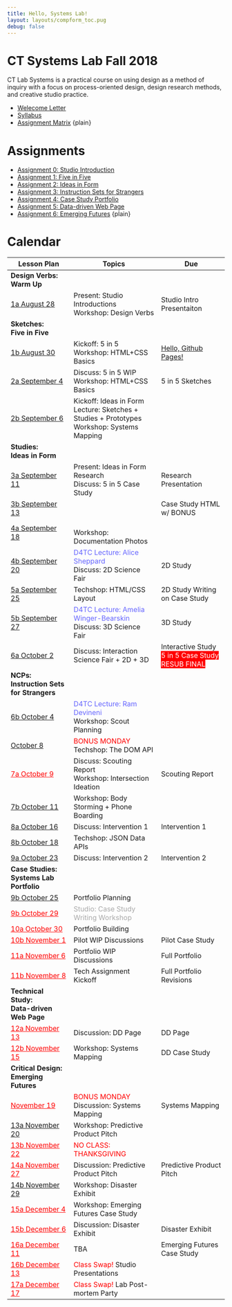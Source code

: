 ```yaml
---
title: Hello, Systems Lab!
layout: layouts/compform_toc.pug
debug: false
---
```


<!-- <script src="https://cdnjs.cloudflare.com/ajax/libs/p5.js/0.5.16/p5.min.js"></script>
<script src="./index_mess.js"></script> -->

<style>
ul.plain {
 margin: 0;
 padding: 0;
 list-style: none;
}
</style>

# CT Systems Lab Fall 2018  

<div class="col-6 col-md-6 overview top">
CT Lab Systems is a practical course on using design as a method of inquiry with a focus on process-oriented design, design research methods, and creative studio practice.
</div>

- [Welecome Letter](./welcome_letter.html)
- [Syllabus](./syllabus.html)
- [Assignment Matrix](https://docs.google.com/spreadsheets/d/1OVtofA8TV2qSv_RnN7W7BAem_cFSkqaAivjmNusbYWU/edit?usp=sharing)
{plain}

# Assignments

- [Assignment 0: Studio Introduction](assignment_introduction.html)
- [Assignment 1: Five in Five](assignment_5in5.html)
- [Assignment 2: Ideas in Form](assignment_ideas.html)
- [Assignment 3: Instruction Sets for Strangers](assignment_instruction_sets.html)
- [Assignment 4: Case Study Portfolio](assignment_portfolio.html)
- [Assignment 5: Data-driven Web Page](assignment_data.html)
- [Assignment 6: Emerging Futures](assignment_futures.html)
{plain}


# Calendar


| Lesson Plan                                   | Topics                                                                                                | Due                                                                                 |
| --------------------------------------------- | ----------------------------------------------------------------------------------------------------- | ----------------------------------------------------------------------------------- |
| **Design Verbs:<br/>Warm Up**                 | &nbsp;                                                                                                | &nbsp;                                                                              |
| [1a August 28](lesson_plans/aug_28.html)      | Present: Studio Introductions<br/> Workshop: Design Verbs                                             | Studio Intro Presentaiton                                                           |
| **Sketches:<br/>Five in Five**                | &nbsp;                                                                                                | &nbsp;                                                                              |
| [1b August 30](lesson_plans/aug_30.html)      | Kickoff: 5 in 5<br/> Workshop: HTML+CSS Basics                                                        | [Hello, Github Pages!](lesson_plans/aug_28.html)                                    |
| [2a September 4](lesson_plans/sep_4.html)     | Discuss: 5 in 5 WIP<br/> Workshop: HTML+CSS Basics                                                    | 5 in 5 Sketches                                                                     |
| [2b September 6](lesson_plans/sep_6.html)     | Kickoff: Ideas in Form<br/> Lecture: Sketches + Studies + Prototypes <br/>Workshop: Systems Mapping   | &nbsp;                                                                              |
| **Studies:<br/>Ideas in Form**                | &nbsp;                                                                                                | &nbsp;                                                                              |
| [3a September 11](lesson_plans/sep_11.html)   | Present: Ideas in Form Research<br/> Discuss: 5 in 5 Case Study                                       | <span class = "">Research Presentation  </span>                                     |
| [3b September 13](lesson_plans/sep_13.html)   | &nbsp;                                                                                                | <span class = ""> Case Study HTML w/ BONUS</span>                                   |
| [4a September 18](lesson_plans/sep_18.html)   | <br/> Workshop: Documentation Photos<br/>                                                             | &nbsp;                                                                              |
| [4b September 20](lesson_plans/sep_20.html)   | <span style="color: #6666FF">D4TC Lecture: Alice Sheppard</span><br/>Discuss: 2D Science Fair         | 2D Study                                                                            |
| [5a September 25](lesson_plans/sep_25.html)   | Techshop: HTML/CSS Layout                                                                             | 2D Study Writing on Case Study                                                      |
| [5b September 27](lesson_plans/sep_27.html)   | <span style="color: #6666FF">D4TC Lecture: Amelia Winger-Bearskin</span><br/>Discuss: 3D Science Fair | 3D Study                                                                            |
| [6a October 2](lesson_plans/oct_2.html)       | Discuss: Interaction Science Fair + 2D + 3D                                                           | Interactive Study <br/><span class = "urgent"> 5 in 5 Case Study RESUB FINAL</span> |
| **NCPs:<br/>Instruction Sets for Strangers**  | &nbsp;                                                                                                | &nbsp;                                                                              |
| [6b October 4](lesson_plans/oct_4.html)       | <span style="color: #6666FF">D4TC Lecture: Ram Devineni</span><br/>Workshop: Scout Planning           | &nbsp;                                                                              |
| [October 8](lesson_plans/oct_8.html)          | <span style="color: #F00">BONUS MONDAY</span><br/> Techshop: The DOM API                              | &nbsp;                                                                              |
| [7a October 9](#)                             | Discuss: Scouting Report<br/>Workshop: Intersection Ideation                                          | Scouting Report                                                                     |
| [7b October 11](lesson_plans/oct_11.html)     | Workshop: Body Storming + Phone Boarding                                                              | &nbsp;                                                                              |
| [8a October 16](lesson_plans/oct_16.html)     | Discuss: Intervention 1                                                                               | Intervention 1                                                                      |
| [8b October 18](lesson_plans/oct_18.html)     | Techshop: JSON Data APIs                                                                              | &nbsp;                                                                              |
| [9a October 23](lesson_plans/oct_23.html)     | Discuss: Intervention 2                                                                               | Intervention 2                                                                      |
| **Case Studies:<br/>Systems Lab Portfolio**   | &nbsp;                                                                                                | &nbsp;                                                                              |
| [9b October 25](lesson_plans/oct_25.html)     | Portfolio Planning                                                                                    | &nbsp;                                                                              |
| [9b October 29](#)                            | <span style="color: #AAA">Studio: Case Study Writing Workshop</style>                                 | &nbsp;                                                                              |
| [10a October 30](#)                           | Portfolio Building                                                                                    | &nbsp;                                                                              |
| [10b November 1](#)                           | Pilot WIP Discussions                                                                                 | Pilot Case Study                                                                    |
| [11a November 6](#)                           | Portfolio WIP Discussions                                                                             | Full Portfolio                                                                      |
| [11b November 8](#)                           | Tech Assignment Kickoff                                                                               | Full Portfolio Revisions                                                            |
| **Technical Study:<br/>Data-driven Web Page** | &nbsp;                                                                                                | &nbsp;                                                                              |
| [12a November 13](#)                          | Discussion: DD Page                                                                                   | DD Page                                                                             |
| [12b November 15](#)                          | Workshop: Systems Mapping                                                                             | DD Case Study                                                                       |
| **Critical Design:<br/>Emerging Futures**     | &nbsp;                                                                                                | &nbsp;                                                                              |
| [November 19](#)                              | <span style="color: #F00">BONUS MONDAY</span><br/> Discussion: Systems Mapping                        | Systems Mapping                                                                     |
| [13a November 20](lesson_plans/nov_20.html)   | Workshop: Predictive Product Pitch                                                                    | &nbsp;                                                                              |
| [13b November 22](#)                          | <span style="color: #F00">NO CLASS: THANKSGIVING</span>                                               | &nbsp;                                                                              |
| [14a November 27](#)                          | Discussion: Predictive Product Pitch                                                                  | Predictive Product Pitch                                                            |
| [14b November 29](lesson_plans/nov_29.html)   | Workshop: Disaster Exhibit                                                                            | &nbsp;                                                                              |
| [15a December 4](#)                           | Workshop: Emerging Futures Case Study                                                                 | &nbsp;                                                                              |
| [15b December 6](#)                           | Discussion: Disaster Exhibit                                                                          | Disaster Exhibit                                                                    |
| [16a December 11](#)                          | TBA                                                                                                   | Emerging Futures Case Study                                                         |
| [16b December 13](#)                          | <span style="color: #F00">Class Swap!</span> Studio Presentations                                     | &nbsp;                                                                              |
| [17a December 17](#)                          | <span style="color: #F00">Class Swap!</span> Lab Post-mortem Party                                    | &nbsp;                                                                              |




<style>

.redacted {
    background-color: black;
}

.urgent {
    background: red;
    color: white;
}

/* tr:nth-child(-n+10),
tr:nth-child(-n+10) a[href^="#"]
 {
    color: #CCC !important;

} */

.temp {
    color: #BBB;
}
    .top {
        padding: 0;
        font-size: 14px;
    }

    .table th:first-child,  {
        /* border: 1px solid red; */
        width: 35%;

    }


    td a[href="#"] {
        color: red;
    }

    .comp-form-toc .table a[href^="#"] {
**        color: black;
        text-decoration: none;
        border: none;
    }

    .table td,
    .table th {
        padding-left: 0px;;
    }

    .table thead {
        /* display: none; */
    }

    .gray {
        color: #AAA;
    }

    .red {
        color: #F00;
    }

    a[href="#"] {
        color: gray;
    }

</style>